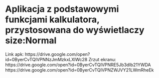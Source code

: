 <h1>
      Aplikacja z podstawowymi funkcjami kalkulatora, przystosowana do wyświetlaczy size:Normal
</h1>
Link apk: https://drive.google.com/open?id=0ByerCvTQIVPNNzJmMzkxLXlWc28
Zrzut ekranu:</br>
https://drive.google.com/open?id=0ByerCvTQIVPNRE5Jb3dIb21YWDA
</br>
https://drive.google.com/open?id=0ByerCvTQIVPNZWJVY21LWmRheEk
